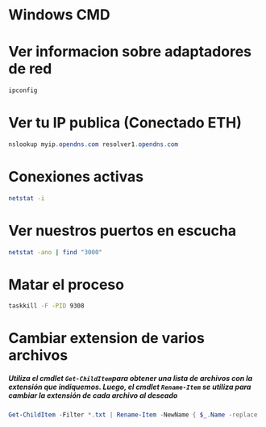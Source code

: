 # Windows CMD

# Ver informacion sobre adaptadores de red

```powershell
ipconfig
```
# Ver tu IP publica (Conectado ETH)

```powershell
nslookup myip.opendns.com resolver1.opendns.com
```
# Conexiones activas
```bash
netstat -i
```
# Ver nuestros puertos en escucha
```bash
netstat -ano | find "3000"
```
# Matar el proceso
```bash
taskkill -F -PID 9308
```

# Cambiar extension de varios archivos
##### Utiliza el cmdlet `Get-ChildItem`para obtener una lista de archivos con la extensión que indiquemos. Luego, el cmdlet `Rename-Item` se utiliza para cambiar la extensión de cada archivo al deseado

```powershell
Get-ChildItem -Filter *.txt | Rename-Item -NewName { $_.Name -replace '\.txt$', '.md' }
```

